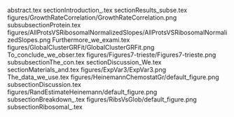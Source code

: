 abstract.tex
sectionIntroduction_.tex
sectionResults_subse.tex
figures/GrowthRateCorrelation/GrowthRateCorrelation.png
subsubsectionProtein.tex
figures/AllProtsVSRibosomalNormalizedSlopes/AllProtsVSRibosomalNormalizedSlopes.png
Furthermore_we_exami.tex
figures/GlobalClusterGRFit/GlobalClusterGRFit.png
To_conclude_we_obser.tex
figures/Figures7-trieste/Figures7-trieste.png
subsubsectionThe_con.tex
sectionDiscussion_We.tex
sectionMaterials_and.tex
figures/ExpVar3/ExpVar3.png
The_data_we_use.tex
figures/HeinemannChemostatGr/default_figure.png
subsectionDiscussion.tex
figures/RandEstimateHeinemann/default_figure.png
subsectionBreakdown_.tex
figures/RibsVsGlob/default_figure.png
subsectionRibosomal_.tex
